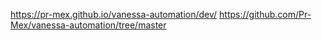 https://pr-mex.github.io/vanessa-automation/dev/
https://github.com/Pr-Mex/vanessa-automation/tree/master



